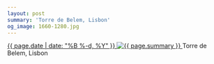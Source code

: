 ```yaml
---
layout: post
summary: 'Torre de Belem, Lisbon'
og_image: 1660-1280.jpg
---
```


<p>
 <time>
  <a href="/1660">
   {{ page.date | date: "%B %-d, %Y" }}
  </a>
 </time>
 <a href="/1660">
  <img alt="{{ page.summary }}" sizes="(min-width: 700px) 50vw, calc(100vw - 2rem)" src="{{ site.assets_url }}/1660-640.jpg" srcset="{{ site.assets_url }}/1660-320.jpg 320w, {{ site.assets_url }}/1660-640.jpg 640w, {{ site.assets_url }}/1660-960.jpg 960w, {{ site.assets_url }}/1660-1280.jpg 1280w"/>
 </a>
 <span>
  Torre de Belem, Lisbon
 </span>
</p>
